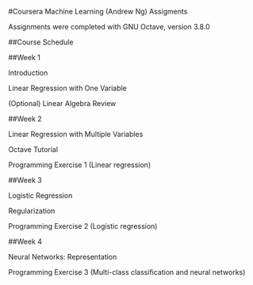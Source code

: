 #Coursera Machine Learning (Andrew Ng) Assigments

Assignments were completed with GNU Octave, version 3.8.0

##Course Schedule

##Week 1 

Introduction

Linear Regression with One Variable

(Optional) Linear Algebra Review

##Week 2 

Linear Regression with Multiple Variables

Octave Tutorial

Programming Exercise 1 (Linear regression)

##Week 3 

Logistic Regression

Regularization

Programming Exercise 2 (Logistic regression)

##Week 4 

Neural Networks: Representation

Programming Exercise 3 (Multi-class classification and neural networks)
